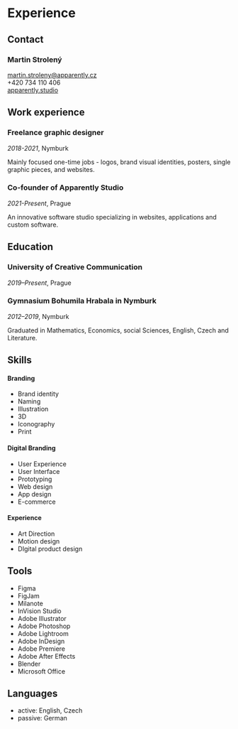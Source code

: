 # Experience
## Contact
### Martin Strolený
martin.stroleny@apparently.cz<br>
+420 734 110 406<br>
[apparently.studio](https://apparently.studio)

## Work experience

### Freelance graphic designer
*2018-2021*, Nymburk

Mainly focused one-time jobs - logos, brand visual identities, posters, single graphic pieces, and websites.

### Co-founder of Apparently Studio
*2021-Present*, Prague

An innovative software studio specializing in websites, applications and custom software.

## Education

### University of Creative Communication
*2019–Present*, Prague

### Gymnasium Bohumila Hrabala in Nymburk
*2012–2019*, Nymburk

Graduated in Mathematics, Economics, social Sciences, English, Czech and Literature.

## Skills

#### Branding
* Brand identity
* Naming
* Illustration
* 3D
* Iconography
* Print

#### Digital Branding
* User Experience
* User Interface
* Prototyping
* Web design
* App design
* E-commerce

#### Experience
* Art Direction
* Motion design
* DIgital product design

## Tools
* Figma
* FigJam
* Milanote
* InVision Studio
* Adobe Illustrator
* Adobe Photoshop
* Adobe Lightroom
* Adobe InDesign
* Adobe Premiere
* Adobe After Effects
* Blender
* Microsoft Office

## Languages
* active: English, Czech
* passive: German
